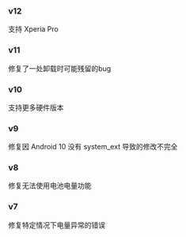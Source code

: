 ### v12
支持 Xperia Pro

### v11
修复了一处卸载时可能残留的bug

### v10
支持更多硬件版本

### v9
修复因 Android 10 没有 system_ext 导致的修改不完全

### v8
修复无法使用电池电量功能

### v7
修复特定情况下电量异常的错误

